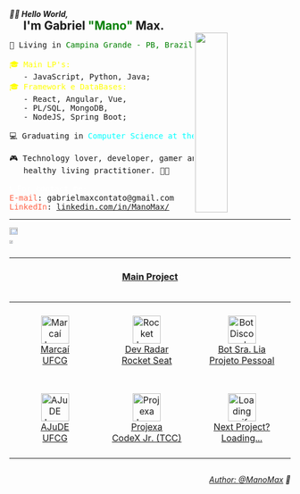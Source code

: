 <div>
   <h5 style="margin: 0;">👋🏾 Hello World,</h5>
   <h2 style="margin: 0px 0px 0px 25px;">I'm Gabriel <t style="color: green">"Mano"</t> Max.</h2>
</div>

<img align="right" href="https://www.linkedin.com/in/manomax/" height="322px" width="34%" src="https://i.giphy.com/media/VbnUQpnihPSIgIXuZv/giphy.webp"/>
<div>
<pre>
<span >📌 Living in <t style="color: green">Campina Grande - PB, Brazil</t> 🇧🇷.</span>
<span></span>
<span style="color: yellow">🎓 Main LP's:</span>
<span>   - JavaScript, Python, Java;</span>
<span style="color: yellow">🎓 Framework e DataBases:</span>
<span>   - React, Angular, Vue,</span>
<span>   - PL/SQL, MongoDB,</span>
<span>   - NodeJS, Spring Boot;</span>
<span></span>
<span>💻 Graduating in <t style="color: aqua">Computer Science at the UFCG </t></span>
<span></span>
<span>🎮 Technology lover, developer, gamer and</span>
<span>   healthy living practitioner. 💪🏽</span>
<span></span>
<span style="color: white">📞 For contact me:</span>
<span><t style="color: tomato">E-mail</t>: gabrielmaxcontato@gmail.com</span>
<span><t style="color: tomato">LinkedIn</t>: <a href="https://www.linkedin.com/in/manomax/">linkedin.com/in/ManoMax/</a></span>
</div>

___

<div 
style="display: flex;"
>
  <a href="https://github.com/ManoMax">
  <img width="58%" src="https://github-readme-stats.vercel.app/api?username=ManoMax&show_icons=true&theme=tokyonight&include_all_commits=true&count_private=true"/>
  <img width="38%" src="https://github-readme-stats.vercel.app/api/top-langs/?username=ManoMax&layout=compact&langs_count=7&theme=tokyonight"/>
</div>

___

<div>
   <h3 align="center" style="margin-bottom: 35px;">Main Project</h3>

   <div align="center">
      <table>
         <tr>
            <td align="center" width="250px" height="140px">
               <img src="https://marcai.netlify.app/assets/setup/marcai-logo.svg" alt="Marcaí Image" width="50"></img>
               </br>
               <a href="https://marcai.netlify.app/">Marcaí</a>
               </br>
               <span>UFCG</span>
            </td>
            <td align="center" width="250px" height="140px">
               <img src="https://images.emojiterra.com/google/android-12l/512px/1f680.png" alt="Rocket Image" width="50"></img>
               </br>
               <a href="https://github.com/ManoMax/dev-radar">Dev Radar</a>
               </br>
               <span>Rocket Seat</span>
            </td><td align="center" width="250px" height="140px">
               <img src="https://encrypted-tbn3.gstatic.com/images?q=tbn:ANd9GcRZtqwTBvzpePhcrI7zRxOcDZPuWiX40Y37v07aJlvEcoLgTAB9" alt="Bot Discord Sra. Lia Image" width="50"></img>
               </br>
               <a href="https://github.com/ManoMax/sra-lia">Bot Sra. Lia</a>
               </br>
               <span>Projeto Pessoal</span>
         </tr>
         <tr>
            <td align="center" width="250px" height="140px">
               <img src="https://i.imgur.com/9a8oA0e.png" alt="AJuDE Image" width="50"></img>
               </br>
               <a href="https://youtu.be/Gicpcce1_bI?si=KjjYcXtveod9RYTn">AJuDE</a>
               </br>
               <span>UFCG</span>
            </td>
            <td align="center" width="250px" height="140px">
               <img src="https://raw.githubusercontent.com/codexjr-dev/projexa-web/main/public/dashboard.png" alt="Projexa Image" width="50"></img>
               </br>
               <a href="https://github.com/codexjr-dev/projexa-api/tree/main">Projexa</a>
               </br>
               <span>CodeX Jr. (TCC)</span>
            </td>
            <td align="center" width="250px" height="140px">
               <img src="https://media.tenor.com/On7kvXhzml4AAAAi/loading-gif.gif" alt="Loading gif" width="50"></img>
               </br>
               <a href="https://www.linkedin.com/in/manomax/">Next Project?</a>
               </br>
               <span>Loading...</span>
            </td>
         </tr>
      </table>
   </div>
</div>

<h2></h2>

<div align="right">
  <p><i>
    Author: <a href="https://www.linkedin.com/in/manomax/">@ManoMax</a> 💜
  </i></p>
</div>
  
<!--
                     RASCUNHOS:

<div style="display: inline_block"><br>
  <img align="center" alt="ManoMax-Js" height="30" width="40" src="https://raw.githubusercontent.com/devicons/devicon/master/icons/javascript/javascript-plain.svg">
  <img align="center" alt="ManoMax-MongoDB" height="30" width="40" src="https://raw.githubusercontent.com/devicons/devicon/master/icons/mongodb/mongodb-original.svg">
  <img align="center" alt="ManoMax-React" height="30" width="40" src="https://raw.githubusercontent.com/devicons/devicon/master/icons/react/react-original.svg">
  <img align="center" alt="ManoMax-Python" height="30" width="40" src="https://raw.githubusercontent.com/devicons/devicon/master/icons/python/python-original.svg">
  <img align="center" alt="ManoMax-Java" height="30" width="40" src="https://raw.githubusercontent.com/devicons/devicon/master/icons/java/java-original.svg">
  <img align="center" alt="ManoMax-Spring" height="30" width="40" src="https://raw.githubusercontent.com/devicons/devicon/master/icons/spring/spring-original.svg">
  <img align="center" alt="ManoMax-MySQL" height="30" width="40" src="https://raw.githubusercontent.com/devicons/devicon/master/icons/mysql/mysql-plain.svg">
</div>

<div> 
  <a href="https://www.youtube.com/ManoMax" target="_blank"><img src="https://img.shields.io/badge/YouTube-FF0000?style=for-the-badge&logo=youtube&logoColor=white" target="_blank"></a>
  <a href="https://instagram.com/gabrielmax.vm" target="_blank"><img src="https://img.shields.io/badge/-Instagram-%23E4405F?style=for-the-badge&logo=instagram&logoColor=white" target="_blank"></a>

<!-- <img href="https://www.linkedin.com/in/manomax/" height="200" width="266" src="https://i.imgur.com/kPL8l84.gif"/>
      <img href="https://www.linkedin.com/in/manomax/" height="242" width="266" src="https://media.giphy.com/media/v1.Y2lkPTc5MGI3NjExa2duMXdxaW53ODJuMWdtOTl4aWl5ZDd1cWpjZnA1YnBjeHZ1YXY2ayZlcD12MV9pbnRlcm5hbF9naWZfYnlfaWQmY3Q9Zw/xT9IgzoKnwFNmISR8I/giphy.gif"/> -->

<!--
   ```diff
   @@ I'm Gabriel Max @@
   + 📌 Living in Campina Grande - PB, Brazil 🇧🇷.

   ! 🎓 Main LP's:
   !    - JavaScript, Python, Java;

   ! 🎓 Framework e DataBases:
   !    - React, Angular, Vue,
   !    - PL/SQL, MongoDB,
   !    - NodeJS, Spring Boot;

   💻 Graduating in Computer Science at the UFCG

   # 🎮 Technology lover, developer, gamer and
   #    healthy living practitioner.

   - 📞 For contact me:
   - E-mail: gabrielmaxcontato@gmail.com
   - LinkedIn: https://www.linkedin.com/in/manomax/
   ```
-->
